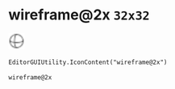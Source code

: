 # wireframe@2x `32x32`
<img src="/img/wireframe.png" width=32 height=32>

``` CSharp
EditorGUIUtility.IconContent("wireframe@2x")
```
```
wireframe@2x
```
